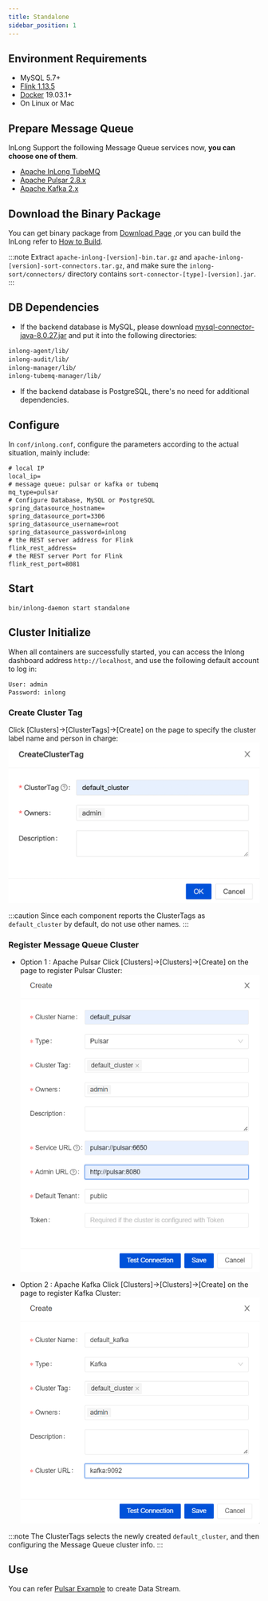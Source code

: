 ```yaml
---
title: Standalone
sidebar_position: 1
---
```


## Environment Requirements
- MySQL 5.7+
- [Flink 1.13.5](https://nightlies.apache.org/flink/flink-docs-release-1.13/docs/try-flink/local_installation/)
- [Docker](https://docs.docker.com/engine/install/) 19.03.1+
- On Linux or Mac

## Prepare Message Queue
InLong Support the following Message Queue services now, **you can choose one of them**.
- [Apache InLong TubeMQ](modules/tubemq/quick_start.md)
- [Apache Pulsar 2.8.x](https://pulsar.apache.org/docs/2.8.x/getting-started-home/)
- [Apache Kafka 2.x](https://kafka.apache.org/quickstart)

## Download the Binary Package
You can get binary package from [Download Page](https://inlong.apache.org/download) ,or you can build the InLong refer to [How to Build](quick_start/how_to_build.md).

:::note
Extract `apache-inlong-[version]-bin.tar.gz` and `apache-inlong-[version]-sort-connectors.tar.gz`, and make sure the `inlong-sort/connectors/` directory contains `sort-connector-[type]-[version].jar`.
:::

## DB Dependencies
- If the backend database is MySQL, please download [mysql-connector-java-8.0.27.jar](https://repo1.maven.org/maven2/mysql/mysql-connector-java/8.0.27/mysql-connector-java-8.0.27.jar) and put it into the following directories:
```bash
inlong-agent/lib/
inlong-audit/lib/
inlong-manager/lib/
inlong-tubemq-manager/lib/
```
- If the backend database is PostgreSQL, there's no need for additional dependencies.

## Configure 
In `conf/inlong.conf`, configure the parameters according to the actual situation, mainly include:
```shell
# local IP
local_ip=
# message queue: pulsar or kafka or tubemq
mq_type=pulsar
# Configure Database, MySQL or PostgreSQL
spring_datasource_hostname=
spring_datasource_port=3306
spring_datasource_username=root
spring_datasource_password=inlong
# the REST server address for Flink
flink_rest_address=
# the REST server Port for Flink
flink_rest_port=8081
```

## Start
```shell
bin/inlong-daemon start standalone
```

## Cluster Initialize
When all containers are successfully started, you can access the Inlong dashboard address `http://localhost`, and use the following default account to log in:
```
User: admin
Password: inlong
```

### Create Cluster Tag
Click [Clusters]->[ClusterTags]->[Create] on the page to specify the cluster label name and person in charge:
![](img/create_cluster_tag.png)

:::caution
Since each component reports the ClusterTags as `default_cluster` by default, do not use other names.
:::

### Register Message Queue Cluster

- Option 1 : Apache Pulsar
Click [Clusters]->[Clusters]->[Create] on the page to register Pulsar Cluster:
![](img/create_pulsar_cluster.png)

- Option 2 : Apache Kafka
Click [Clusters]->[Clusters]->[Create] on the page to register Kafka Cluster:
![](img/create_kafka_cluster.png)

:::note
The ClusterTags selects the newly created `default_cluster`, and then configuring the Message Queue cluster info.
:::

## Use
You can refer [Pulsar Example](quick_start/pulsar_example.md) to create Data Stream.